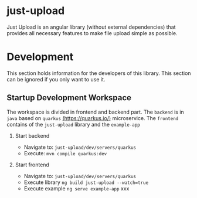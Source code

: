 # just-upload
Just Upload is an angular library (without external dependencies) that provides all necessary features to make file upload simple as possible.


# Development
This section holds information for the developers of this library. This section can be ignored if you only want to use it.

## Startup Development Workspace
The workspace is divided in frontend and backend part. The `backend` is in `java` based on `quarkus` [(https://quarkus.io/)](https://quarkus.io/) microservice. 
The `frontend` contains of the `just-upload` library and the `example-app`

1. Start backend 
    - Navigate to: `just-upload/dev/servers/quarkus`
    - Execute: `mvn compile quarkus:dev`    

2. Start frontend
   - Navigate to: `just-upload/dev/servers/quarkus`
   - Execute library `ng build just-upload --watch=true`
   - Execute example `ng serve example-app`
xxx
